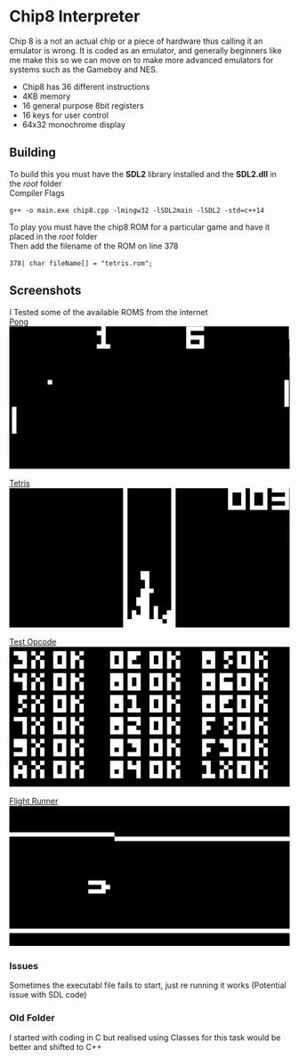 # Chip8 Interpreter
Chip 8 is a not an actual chip or a piece of hardware thus calling it an emulator is wrong. It is coded as an emulator, and generally beginners like me make this so we can move on to make more advanced emulators for systems such as the Gameboy and NES.  
* Chip8 has 36 different instructions
* 4KB memory
* 16 general purpose 8bit registers
* 16 keys for user control
* 64x32 monochrome display


## Building
To build this you must have the **SDL2** library installed and the **SDL2.dll** in the *root* folder  
Compiler Flags
```
g++ -o main.exe chip8.cpp -lmingw32 -lSDL2main -lSDL2 -std=c++14
```
To play you must have the chip8 ROM for a particular game and have it placed in the *root* folder  
Then add the filename of the ROM on line 378  
```
378| char fileName[] = "tetris.rom";
```

## Screenshots
I Tested some of the available ROMS from the internet  
[Pong](https://github.com/kripod/chip8-roms/blob/master/games/Pong%20(1%20player).ch8)
![Pong](/images/pong.png)  

[Tetris](https://github.com/badlogic/chip8/blob/master/roms/tetris.rom)
![Tetris](/images/tetris.png)  

[Test Opcode](https://github.com/corax89/chip8-test-rom)
![Test Opcode](/images/test.png)  

[Flight Runner](https://johnearnest.github.io/chip8Archive/play.html?p=flightrunner)
![Flight Runner](/images/flight_runner.png)

### Issues
Sometimes the executabl file fails to start, just re running it works (Potential issue with SDL code)

### Old Folder
I started with coding in C but realised using Classes for this task would be better and shifted to C++

